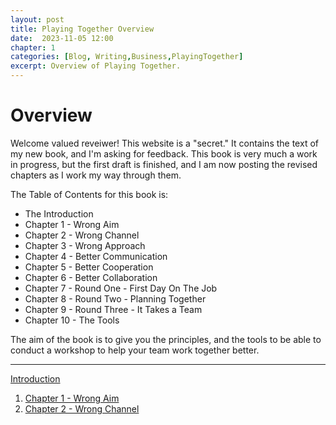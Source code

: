 ```yaml
---
layout: post
title: Playing Together Overview
date:  2023-11-05 12:00
chapter: 1
categories: [Blog, Writing,Business,PlayingTogether]
excerpt: Overview of Playing Together.
---  
```


# Overview
Welcome valued reveiwer!  This website is a "secret." It contains the text of my new book, and I'm asking for feedback.  This book is very much a work in progress, but the first draft is finished, and I am now posting the revised chapters as I work my way through them.

The Table of Contents for this book is:

- The Introduction
- Chapter 1 - Wrong Aim
- Chapter 2 - Wrong Channel
- Chapter 3 - Wrong Approach
- Chapter 4 - Better Communication
- Chapter 5 - Better Cooperation
- Chapter 6 - Better Collaboration
- Chapter 7 - Round One - First Day On The Job
- Chapter 8 - Round Two - Planning Together
- Chapter 9 - Round Three - It Takes a Team
- Chapter 10 - The Tools

The aim of the book is to give you the principles, and the tools to be able to conduct a workshop to help your team work together better.

<hr/>
<a href ="{% post_url 2023-11-06-PT-Introduction %}">Introduction</a>
<ol>
<li><a href ="{% post_url 2023-11-07-Playing-Together-Ch1-Comprehensive %}">Chapter 1 - Wrong Aim</a></li>
<li><a href ="{% post_url 2023-11-09-Playing-Together-Chaapter-2 %}">Chapter 2 - Wrong Channel</a></li>
</ol>


